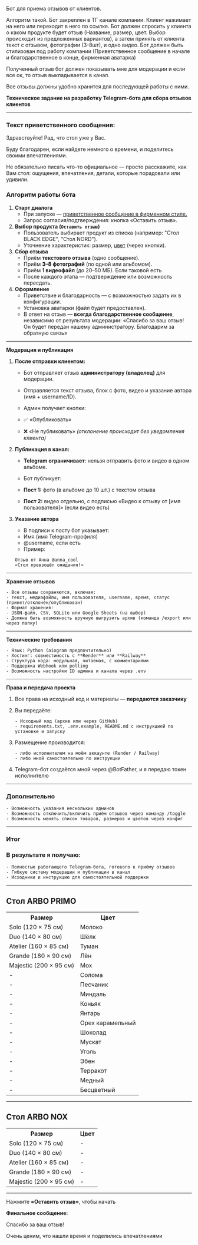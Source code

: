 Бот для приема отзывов от клиентов.

Алгоритм такой. Бот закреплен в ТГ канале компании. Клиент нажимает на него или переходит в него по ссылке. Бот должен
спросить у клиента о каком продукте будет отзыв (Название, размер, цвет. Выбор происходит из предложенных вариантов), а
затем принять от клиента текст с отзывом, фотографии (3-8шт), и одно видео. Бот должен быть стилизован под работу
компании (Приветственное сообщение в начале и благодарственное в конце, фирменная аватарка)

Полученный отзыв бот должен показывать мне для модерации и если все ок, то отзыв выкладывается в канал.

Все отзывы должны удобно хранится для последующей работы с ними.

**Техническое задание на разработку Telegram-бота для сбора отзывов клиентов**

---

### Текст приветственного сообщения:

<div id="div_id">
Здравствуйте! Рад, что стол уже у Вас.

Буду благодарен, если найдете немного о времени, и поделитесь своими впечатлениями.

Не обязательно писать что-то официальное — просто расскажите, как Вам стол: ощущения, впечатления, детали, которые
порадовали или удивили.
</div>

### Алгоритм работы бота

1. <b>Старт диалога</b>
    - При запуске — <a href="#div_id">приветственное сообщение в фирменном стиле.</a>
    - Запрос согласия/подтверждения: кнопка «Оставить отзыв».
2. <b>Выбор продукта (`Оставить отзыв`) </b>
    - Пользователь выбирает продукт из списка (например: "Стол BLACK EDGE", "Стол NORD").
    - Уточнение характеристик: размер, <a href="#div_colour">цвет</a> (через кнопки).
3. <b>Сбор отзыва</b>
    - Приём **текстового отзыва** (одно сообщение).
    - Приём **3–8 фотографий** (по одной или альбомом).
    - Приём **1 видеофайл** (до 20–50 МБ). Если таковой есть
    - После каждого этапа — подтверждение или возможность пересдать.
4. <b>Оформление</b>
    - Приветствие и благодарность — с возможностью задать их в конфигурации.
    - Установка аватарки (файл будет предоставлен).
    - В ответ на отзыв — **всегда благодарственное сообщение**, независимо от результата модерации:
      «Спасибо за ваш отзыв! Он будет передан нашему администратору. Благодарим за обратную связь»

---

**Модерация и публикация**

1. **После отправки клиентом:**

    - Бот отправляет отзыв **администратору (владелец)** для модерации.
    - Отправляется текст отзыва, блок с фото, видео и указание автора (имя + username/ID).
    - Админ получает кнопки:

    - ✅ «Опубликовать»
    - ❌ «Не публиковать» _(отклонение происходит без уведомления клиента)_

2. **Публикация в канал:**

    - **Telegram ограничивает**: нельзя отправить фото и видео в одном альбоме.
    - Бот публикует:

    - **Пост 1:** фото (в альбоме до 10 шт.) с текстом отзыва
    - **Пост 2:** видео отдельно, с подписью «Видео к отзыву от [имя пользователя]» (если видео есть)

3. **Указание автора**

    - В подписи к посту бот указывает:
    - Имя (имя Telegram-профиля)
    - @username, если есть
    - Пример:

   ```text
   Отзыв от Анна @anna_cool  
   «Стол превзошёл ожидания!»
   ```

---

**Хранение отзывов**

    - Все отзывы сохраняются, включая:
    - текст, медиафайлы, имя пользователя, username, время, статус (принят/отклонён/опубликован)
    - Формат хранения:
    - JSON-файл, CSV, SQLite или Google Sheets (на выбор)
    - Должна быть возможность вручную выгрузить архив (команда /export или через папку)

---

**Технические требования**

    - Язык: Python (aiogram предпочтительно)
    - Хостинг: совместимость с **Render** или **Railway**
    - Структура кода: модульная, читаемая, с комментариями
    - Поддержка Webhook или polling
    - Возможность настройки ID админа и канала через .env

---

**Права и передача проекта**

1. Все права на исходный код и материалы — **передаются заказчику**
2. Вы передаёте:

       - Исходный код (архив или через GitHub)
       - requirements.txt, .env.example, README.md с инструкцией по установке и запуску

3. Размещение производится:

       - либо исполнителем на моём аккаунте (Render / Railway)
       - либо мной самостоятельно по инструкции

4. Telegram-бот создаётся мной через @BotFather, и я передаю токен исполнителю

---

### Дополнительно

    - Возможность указания нескольких админов
    - Возможность отключить/включить приём отзывов через команду /toggle
    - Возможность менять список товаров, размеров и цветов через конфиг

---

### Итог

### В результате я получаю:

    - Полностью работающего Telegram-бота, готового к приёму отзывов
    - Гибкую систему модерации и публикации в канал
    - Исходники и инструкцию для самостоятельной поддержки

___________________________________________________________________

<h2>Стол ARBO PRIMO</h2>
<table> 
<tr><th>Размер</th><th>Цвет</th></tr>
<tr><td>Solo (120 × 75 см)</td><td>Молоко</td></tr>
<tr><td>Duo (140 × 80 см)</td><td>Шёлк</td></tr>
<tr><td>Atelier (160 × 85 см)</td><td>Туман</td></tr>
<tr><td>Grande (180 × 90 см)</td><td>Лён</td></tr>
<tr><td>Majestic (200 × 95 см)</td><td>Мох</td></tr>
<tr><td>-</td><td>Солома</td></tr>
<tr><td>-</td><td>Песчаник</td></tr>
<tr><td>-</td><td>Миндаль</td></tr>
<tr><td>-</td><td>Коньяк</td></tr>
<tr><td>-</td><td>Янтарь</td></tr>
<tr><td>-</td><td>Орех карамельный</td></tr>
<tr><td>-</td><td>Шоколад</td></tr>
<tr><td>-</td><td>Мускат</td></tr>
<tr><td>-</td><td>Уголь</td></tr>
<tr><td>-</td><td>Эбен</td></tr>
<tr><td>-</td><td>Терракот</td></tr>
<tr><td>-</td><td>Медный</td></tr>
<tr><td>-</td><td>Бесцветный</td></tr>
</table>

___________________________________________________________________

<h2>Стол ARBO NOX</h2>
<table> 
<tr><th>Размер</th><th>Цвет</th></tr>
<tr><td>Solo (120 × 75 см)</td><td>-</td></tr>
<tr><td>Duo (140 × 80 см)</td><td>-</td></tr>
<tr><td>Atelier (160 × 85 см)</td><td>-</td></tr>
<tr><td>Grande (180 × 90 см)</td><td>-</td></tr>
<tr><td>Majestic (200 × 95 см)</td><td>-</td></tr>
</table>

___________________________________________________________________

Нажмите **«Оставить отзыв»**, чтобы начать

**Финальное сообщение:**

Спасибо за ваш отзыв!

Очень ценим, что нашли время и поделились впечатлениями